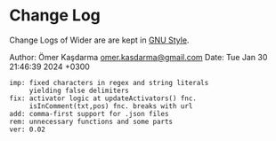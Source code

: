 # Change Log

Change Logs of Wider are are kept in [GNU Style](https://www.gnu.org/prep/standards/html_node/Style-of-Change-Logs.html#Style-of-Change-Logs).

Author: Ömer Kaşdarma <omer.kasdarma@gmail.com>
Date:   Tue Jan 30 21:46:39 2024 +0300

    imp: fixed characters in regex and string literals
         yielding false delimiters
    fix: activator logic at updateActivators() fnc.
         isInComment(txt,pos) fnc. breaks with url
    add: comma-first support for .json files
    rem: unnecessary functions and some parts
    ver: 0.02